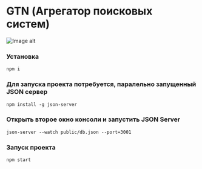 # GTN (Агрегатор поисковых систем)

![Image alt](https://github.com/vit-vokhminov/react-burgers/blob/master/public/2021-11-13_23-57-58.jpg)

### Установка

```
npm i
```

### Для запуска проекта потребуется, паралельно запущенный JSON сервер

```
npm install -g json-server
```

### Открыть второе окно консоли и запустить JSON Server

```
json-server --watch public/db.json --port=3001
```

### Запуск проекта

```
npm start
```
